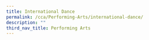 ```yaml
---
title: International Dance
permalink: /cca/Performing-Arts/international-dance/
description: ""
third_nav_title: Performing Arts
---
```

